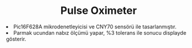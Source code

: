 <h1 align="center">Pulse Oximeter</h1>
<li> Pic16F628A mikrodenetleyicisi ve CNY70 sensörü ile tasarlanmıştır. </li>
<li> Parmak ucundan nabız ölçümü yapar, %3 tolerans ile sonucu displayde gösterir.</li>
